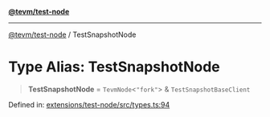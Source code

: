 [**@tevm/test-node**](../README.md)

***

[@tevm/test-node](../globals.md) / TestSnapshotNode

# Type Alias: TestSnapshotNode

> **TestSnapshotNode** = `TevmNode`\<`"fork"`\> & `TestSnapshotBaseClient`

Defined in: [extensions/test-node/src/types.ts:94](https://github.com/evmts/tevm-monorepo/blob/main/extensions/test-node/src/types.ts#L94)
